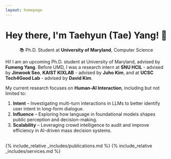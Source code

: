 ```yaml
---
layout: homepage
---
```


<div id="home-content">

<h1 align="center">Hey there, I'm Taehyun (Tae) Yang! 👋</h1>

<p align="center">
  📚 Ph.D. Student at <strong>University of Maryland</strong>, Computer Science 
</p>

Hi! I am an upcoming Ph.D. student at University of Maryland, advised by **Fumeng Yang**. Before UMD, I was a research intern at **SNU HCIL** - advised by **Jinwook Seo**, **KAIST KIXLAB** - advised by **Juho Kim**, and at **UCSC Tech4Good Lab** - advised by **David Kim**.

My current research focuses on **Human-AI Interaction**, including but not limited to:

1. **Intent** – Investigating multi-turn interactions in LLMs to better identify user intent in long-form dialogue.
2. **Influence** – Exploring how language in foundational models shapes public perception and decision-making.
3. **Scalability** – Leveraging crowd intelligence to audit and improve efficiency in AI-driven mass decision systems.

<br> <!-- Added empty space here -->
{% include_relative _includes/publications.md %}
{% include_relative _includes/services.md %}

</div>
 <html lang="en">

